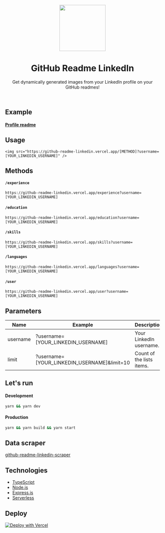 <div align="center">

<br>
<img src="https://raw.githubusercontent.com/soroushchehresa/github-readme-linkedin/master/linkedin-github.png" width="150" />

# GitHub Readme LinkedIn
Get dynamically generated images from your LinkedIn profile on your GitHub readmes!

</div>

<br>

## Example
#### [Profile readme](https://github.com/ssoroushhh)

## Usage
```MD
<img src="https://github-readme-linkedin.vercel.app/[METHOD]?username=[YOUR_LINKEDIN_USERNAME]" />
```

## Methods

#### `/experience`
```MD
https://github-readme-linkedin.vercel.app/experience?username=[YOUR_LINKEDIN_USERNAME]
```
#### `/education`
```MD
https://github-readme-linkedin.vercel.app/education?username=[YOUR_LINKEDIN_USERNAME]
```
#### `/skills`
```MD
https://github-readme-linkedin.vercel.app/skills?username=[YOUR_LINKEDIN_USERNAME]
```
#### `/languages`
```MD
https://github-readme-linkedin.vercel.app/languages?username=[YOUR_LINKEDIN_USERNAME]
```
#### `/user`
```MD
https://github-readme-linkedin.vercel.app/user?username=[YOUR_LINKEDIN_USERNAME]
```

## Parameters
|    Name    |                   Example                   |        Description         |
| ---------- | ------------------------------------------- | -------------------------- |
| username   | ?username=[YOUR_LINKEDIN_USERNAME]          | Your LinkedIn username.    |
| limit      | ?username=[YOUR_LINKEDIN_USERNAME]&limit=10 | Count of the lists items.  |

## Let's run
#### Development
```bash
yarn && yarn dev
```
#### Production
```bash
yarn && yarn build && yarn start
```

## Data scraper
[github-readme-linkedin-scraper](https://github.com/soroushchehresa/github-readme-linkedin-scraper)

## Technologies
- [TypeScript](https://github.com/microsoft/TypeScript)
- [Node.js](https://github.com/nodejs/node)
- [Express.js](https://github.com/expressjs/express)
- [Serverless](https://vercel.com)

## Deploy
[![Deploy with Vercel](https://vercel.com/button)](https://vercel.com/import/git?s=https://github.com/soroushchehresa/github-readme-linkedin)
